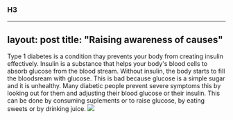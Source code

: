 ### H3

---
layout: post
title: "Raising awareness of causes"
---

Type 1 diabetes is a condition thay prevents your body from creating insulin effectively. Insulin is a substance that helps your body's blood cells to absorb glucose from the blood stream. Without insulin, the body starts to fill the bloodsream with glucose. This is bad because glucose is a simple sugar and it is unhealthy. Many diabetic people prevent severe symptoms this by looking out for them and adjusting their blood glucose or their insulin. This can be done by consuming suplements or to raise glucose, by eating sweets or by drinking juice. 
<img src="{{site.baseurl}}/assets/Sweets.png">
